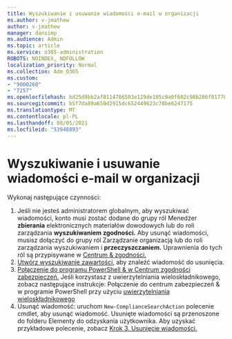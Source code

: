 ```yaml
---
title: Wyszukiwanie i usuwanie wiadomości e-mail w organizacji
ms.author: v-jmathew
author: v-jmathew
manager: dansimp
ms.audience: Admin
ms.topic: article
ms.service: o365-administration
ROBOTS: NOINDEX, NOFOLLOW
localization_priority: Normal
ms.collection: Adm_O365
ms.custom:
- "9000260"
- "7257"
ms.openlocfilehash: bd25d9bb2af8114786503e129de105c9a0f602c98b206f01770605d1957e3a1b
ms.sourcegitcommit: b5f7da89a650d2915dc652449623c78be6247175
ms.translationtype: MT
ms.contentlocale: pl-PL
ms.lasthandoff: 08/05/2021
ms.locfileid: "53948893"
---
```

# <a name="search-for-and-delete-email-messages-in-your-organization"></a>Wyszukiwanie i usuwanie wiadomości e-mail w organizacji

Wykonaj następujące czynności:

1. Jeśli nie jesteś administratorem globalnym, aby wyszukiwać wiadomości, konto musi zostać dodane do grupy ról Menedżer **zbierania** elektronicznych materiałów dowodowych lub do roli zarządzania **wyszukiwaniem zgodności.** Aby usunąć wiadomości, musisz dołączyć  do grupy ról Zarządzanie organizacją lub do roli zarządzania wyszukiwaniem i **przeczyszczaniem.** Uprawnienia do tych ról są przypisywane w [Centrum & zgodności.](https://protection.office.com)
2. [Utwórz wyszukiwanie zawartości,](https://docs.microsoft.com/office365/securitycompliance/content-search) aby znaleźć wiadomość do usunięcia.
3. [Połączenie do programu PowerShell & w Centrum zgodności zabezpieczeń.](https://docs.microsoft.com/powershell/exchange/office-365-scc/connect-to-scc-powershell/connect-to-scc-powershell) Jeśli korzystasz z uwierzytelniania wieloskładnikowego, zobacz następujące instrukcje: Połączenie do centrum zabezpieczeń & w programie PowerShell przy użyciu [uwierzytelniania wieloskładnikowego](https://docs.microsoft.com/powershell/exchange/office-365-scc/connect-to-scc-powershell/mfa-connect-to-scc-powershell)
4. Usunąć wiadomość: uruchom `New-ComplianceSearchAction` polecenie cmdlet, aby usunąć wiadomość. Usunięte wiadomości są przenoszone do folderu Elementy do odzyskania użytkownika. Aby uzyskać przykładowe polecenie, zobacz [Krok 3. Usunięcie wiadomości.](https://docs.microsoft.com/office365/securitycompliance/search-for-and-delete-messages-in-your-organization)

